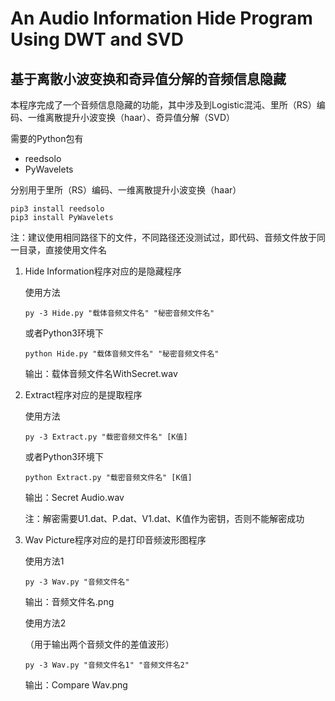# An Audio Information Hide Program Using DWT and SVD
## 基于离散小波变换和奇异值分解的音频信息隐藏

本程序完成了一个音频信息隐藏的功能，其中涉及到Logistic混沌、里所（RS）编码、一维离散提升小波变换（haar）、奇异值分解（SVD）

需要的Python包有

- reedsolo
- PyWavelets

分别用于里所（RS）编码、一维离散提升小波变换（haar）

```shell
pip3 install reedsolo
pip3 install PyWavelets
```

注：建议使用相同路径下的文件，不同路径还没测试过，即代码、音频文件放于同一目录，直接使用文件名

1. Hide Information程序对应的是隐藏程序

   使用方法

   ```shell
   py -3 Hide.py "载体音频文件名" "秘密音频文件名"
   ```

   或者Python3环境下

   ```shell
   python Hide.py "载体音频文件名" "秘密音频文件名"
   ```
   
   输出：载体音频文件名WithSecret.wav
   
2. Extract程序对应的是提取程序
   
   使用方法

   ```shell
   py -3 Extract.py "载密音频文件名" [K值]
   ```
   或者Python3环境下

   ```shell
   python Extract.py "载密音频文件名" [K值]
   ```
   输出：Secret Audio.wav
   
   注：解密需要U1.dat、P.dat、V1.dat、K值作为密钥，否则不能解密成功

3. Wav Picture程序对应的是打印音频波形图程序
   
   使用方法1
   
   ```shell
   py -3 Wav.py "音频文件名"
   ```
   
   输出：音频文件名.png
   
   使用方法2
   
   （用于输出两个音频文件的差值波形）
   
   ```shell
   py -3 Wav.py "音频文件名1" "音频文件名2"
   ```
   
   输出：Compare Wav.png
   
   
   
   
   

